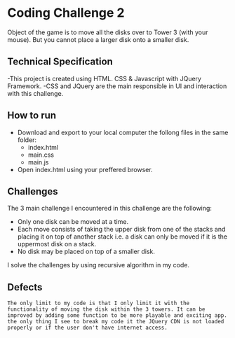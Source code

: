 
# Coding Challenge 2

Object of the game is to move all the disks over to Tower 3 (with your mouse).
But you cannot place a larger disk onto a smaller disk.



## Technical Specification
-This project is created using HTML. CSS & Javascript with JQuery Framework.
-CSS and JQuery are the main responsible in UI and interaction with this challenge.
## How to run
-   Download and export to your local computer the follong files in the same folder:
    -   index.html
    -   main.css
    -   main.js
-   Open index.html using your preffered browser.
## Challenges
The 3 main challenge I encountered in this challenge are the following:
-   Only one disk can be moved at a time.
-   Each move consists of taking the upper disk from one of the stacks and placing it on top of another stack i.e. a disk can only be moved if it is the uppermost disk on a stack.
-   No disk may be placed on top of a smaller disk.

I solve the challenges by using recursive algorithm in my code.
    
## Defects
    The only limit to my code is that I only limit it with the functionality of moving the disk within the 3 towers. It can be improved by adding some function to be more playable and exciting app.
    the only thing I see to break my code it the JQuery CDN is not loaded properly or if the user don't have internet access.